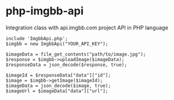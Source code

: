 # php-imgbb-api
Integration class with api.imgbb.com project API in PHP language
```
include 'ImgbbApi.php';
$imgbb = new ImgbbApi("YOUR_API_KEY");
```
```
$imageData = file_get_contents("path/to/image.jpg");
$response = $imgbb->uploadImage($imageData);
$responseData = json_decode($response, true);
```
```
$imageId = $responseData["data"]["id"];
$image = $imgbb->getImage($imageId);
$imageData = json_decode($image, true);
$imageUrl = $imageData["data"]["url"];
```
